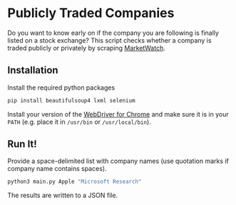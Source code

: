 # Publicly Traded Companies

Do you want to know early on if the company you are following is finally listed on a stock exchange? This script checks whether a company is traded publicly or privately by scraping [MarketWatch](https://www.marketwatch.com/).

## Installation
Install the required python packages
```bash
pip install beautifulsoup4 lxml selenium
```
Install your version of the [WebDriver for Chrome](https://chromedriver.chromium.org/downloads) and make sure it is in your `PATH` (e.g. place it in `/usr/bin` or `/usr/local/bin`).

## Run It!
Provide a space-delimited list with company names (use quotation marks if company name contains spaces).
```bash
python3 main.py Apple "Microsoft Research"
```
The results are written to a JSON file.

